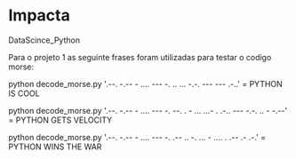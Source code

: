 # Impacta
DataScince_Python

Para o projeto 1 as seguinte frases foram utilizadas para testar o codigo morse: 

python decode_morse.py '.--. -.-- - .... --- -.  .. ...  -.-. --- --- .-..' = PYTHON IS COOL


python decode_morse.py '.--. -.-- - .... --- -.  --. . - ...  ...- . .-.. --- -.-. .. - -.--' = PYTHON GETS VELOCITY


python decode_morse.py '.--. -.-- - .... --- -.  .-- .. -. ...  - .... .  .-- .- .-.' = PYTHON WINS THE WAR
